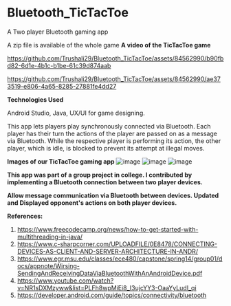 # Bluetooth_TicTacToe
A Two player Bluetooth gaming app

A zip file is available of the whole game 
**A video of the TicTacToe game**



https://github.com/Trushali29/Bluetooth_TicTacToe/assets/84562990/b90fbd82-6d1e-4b1c-b1be-61c39d874aab

https://github.com/Trushali29/Bluetooth_TicTacToe/assets/84562990/ae373519-e806-4a65-8285-27881fe4dd27


**Technologies Used**

Android Studio, Java, UX/UI for game designing.

This app lets players play synchronously connected via Bluetooth.
Each player has their turn the actions of the player are passed on as a message via Bluetooth.
While the respective player is performing its action, the other player, which is idle, is blocked to prevent its attempt at illegal moves.

**Images of our TicTacToe gaming app**
![image](https://github.com/Trushali29/Bluetooth_TicTacToe/assets/84562990/270d1d85-f02f-4e41-91ee-c1ea6c791186)
![image](https://github.com/Trushali29/Bluetooth_TicTacToe/assets/84562990/2d990d2c-5a96-452b-a46d-18e7c960d9ab)
![image](https://github.com/Trushali29/Bluetooth_TicTacToe/assets/84562990/cbfc9e99-48b8-4957-984b-957bafc24a6c)

**This app was part of a group project in college. I contributed by implementing a Bluetooth connection between two player devices.** 

**Allow message communication via Bluetooth between devices. Updated and Displayed opponent's actions on both player devices.**

**References:**
1. https://www.freecodecamp.org/news/how-to-get-started-with-multithreading-in-java/
2. https://www.c-sharpcorner.com/UPLOADFILE/0E8478/CONNECTING-DEVICES-AS-CLIENT-AND-SERVER-ARCHITECTURE-IN-ANDR/
3. https://www.egr.msu.edu/classes/ece480/capstone/spring14/group01/docs/appnote/Wirsing-SendingAndReceivingDataViaBluetoothWithAnAndroidDevice.pdf
4. https://www.youtube.com/watch?v=NR1sDXMzyww&list=PLFh8wpMiEi8_I3ujcYY3-OaaYyLudI_qi
5. https://developer.android.com/guide/topics/connectivity/bluetooth

